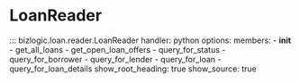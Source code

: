 # LoanReader

::: bizlogic.loan.reader.LoanReader
    handler: python
    options:
      members:
        - __init__
        - get_all_loans
        - get_open_loan_offers
        - query_for_status
        - query_for_borrower
        - query_for_lender
        - query_for_loan
        - query_for_loan_details
      show_root_heading: true
      show_source: true
